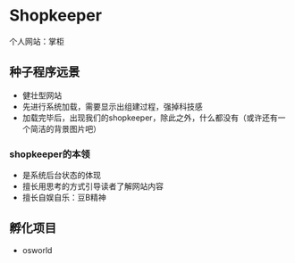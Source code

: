 # Shopkeeper
个人网站：掌柜

## 种子程序远景
* 健壮型网站
* 先进行系统加载，需要显示出组建过程，强掉科技感
* 加载完毕后，出现我们的shopkeeper，除此之外，什么都没有（或许还有一个简洁的背景图片吧）

### shopkeeper的本领
* 是系统后台状态的体现
* 擅长用思考的方式引导读者了解网站内容
* 擅长自娱自乐：豆B精神

## 孵化项目
* osworld
